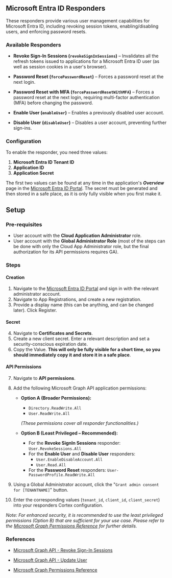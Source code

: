 ## Microsoft Entra ID Responders

These responders provide various user management capabilities for Microsoft Entra ID, including revoking session tokens, enabling/disabling users, and enforcing password resets.

### Available Responders

- **Revoke Sign-In Sessions (`revokeSignInSessions`)** – Invalidates all the refresh tokens issued to applications for a Microsoft Entra ID user (as well as session cookies in a user's browser).

- **Password Reset (`forcePasswordReset`)** – Forces a password reset at the next login.

- **Password Reset with MFA (`forcePasswordResetWithMFA`)** – Forces a password reset at the next login, requiring multi-factor authentication (MFA) before changing the password.

- **Enable User (`enableUser`)** – Enables a previously disabled user account.

- **Disable User (`disableUser`)** – Disables a user account, preventing further sign-ins.


### Configuration

To enable the responder, you need three values:

1. **Microsoft Entra ID Tenant ID**
2. **Application ID**
3. **Application Secret**

The first two values can be found at any time in the application's ***Overview*** page in the [Microsoft Entra ID Portal](https://entra.microsoft.com/). The secret must be generated and then stored in a safe place, as it is only fully visible when you first make it.

## Setup

### Pre-requisites
 - User account with the **Cloud Application Administrator** role.
 - User account with the **Global Administrator Role** (most of the steps can be done with only the Cloud App Administrator role, but the final authorization for its API permissions requires GA).

### Steps

#### Creation
1. Navigate to the [Microsoft Entra ID Portal](https://entra.microsoft.com/) and sign in with the relevant administrator account.
2. Navigate to App Registrations, and create a new registration.
3. Provide a display name (this can be anything, and can be changed later). Click Register.

#### Secret
4. Navigate to **Certificates and Secrets**.
5. Create a new client secret. Enter a relevant description and set a security-conscious expiration date.
6. Copy the Value. **This will only be fully visible for a short time, so you should immediately copy it and store it in a safe place**.

#### API Permissions
7. Navigate to **API permissions**.
8. Add the following Microsoft Graph API application permissions:
   - **Option A (Broader Permissions):**
     - `Directory.ReadWrite.All`
     - `User.ReadWrite.All`
     
     *(These permissions cover all responder functionalities.)*
     
   - **Option B (Least Privileged – Recommended):**
     - For the **Revoke SignIn Sessions** responder: `User.RevokeSessions.All`
     - For the **Enable User** and **Disable User** responders:
       - `User.EnableDisableAccount.All`
       - `User.Read.All`
     - For the **Password Reset** responders: `User-PasswordProfile.ReadWrite.All`

9. Using a Global Administrator account, click the "`Grant admin consent for [TENANTNAME]`" button.
10. Enter the corresponding values (`tenant_id`, `client_id`, `client_secret`) into your responders Cortex configuration.

*Note: For enhanced security, it is recommended to use the least privileged permissions (Option B) that are sufficient for your use case. Please refer to the [Microsoft Graph Permissions Reference](https://learn.microsoft.com/en-us/graph/permissions-reference) for further details.*


### References

- [Microsoft Graph API - Revoke Sign-In Sessions](https://learn.microsoft.com/en-us/graph/api/user-revokesigninsessions?view=graph-rest-1.0)

- [Microsoft Graph API - Update User](https://learn.microsoft.com/en-us/graph/api/user-update?view=graph-rest-1.0&tabs=http)

- [Microsoft Graph Permissions Reference](https://learn.microsoft.com/en-us/graph/permissions-reference)
